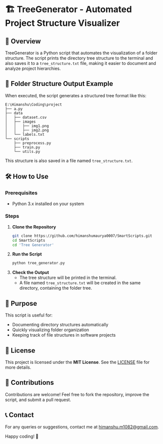 # 🏗️ TreeGenerator - Automated Project Structure Visualizer  

## 📌 Overview  
TreeGenerator is a Python script that automates the visualization of a folder structure. The script prints the directory tree structure to the terminal and also saves it to a `tree_structure.txt` file, making it easier to document and analyze project hierarchies.  

## 📂 Folder Structure Output Example  
When executed, the script generates a structured tree format like this:  
```
E:\Himanshu\Coding\project 
├── a.py  
├── data  
│   ├── dataset.csv  
│   ├── images  
│   │   ├── img1.png  
│   │   ├── img2.png  
│   └── labels.txt  
└── scripts  
    ├── preprocess.py  
    ├── train.py  
    └── utils.py  
```  
This structure is also saved in a file named `tree_structure.txt`.  

## 🛠 How to Use  

### Prerequisites  
- Python 3.x installed on your system  

### Steps  

1. **Clone the Repository**  
   ```sh  
   git clone https://github.com/himanshumaurya0007/SmartScripts.git
   cd SmartScripts
   cd 'Tree Generator'
   ```  
2. **Run the Script**  
   ```sh  
   python tree_generator.py  
   ```  
3. **Check the Output**  
   - The tree structure will be printed in the terminal.  
   - A file named `tree_structure.txt` will be created in the same directory, containing the folder tree.  

## 🎯 Purpose  
This script is useful for:  
- Documenting directory structures automatically  
- Quickly visualizing folder organization  
- Keeping track of file structures in software projects  

## 🔖 License  
This project is licensed under the **MIT License**. See the [LICENSE](LICENSE) file for more details.  

## 🤝 Contributions  
Contributions are welcome! Feel free to fork the repository, improve the script, and submit a pull request.  

## 📞 Contact  
For any queries or suggestions, contact me at [himanshu.m1082@gmail.com](mailto:himanshu.m1082@gmail.com).  

Happy coding! 🚀